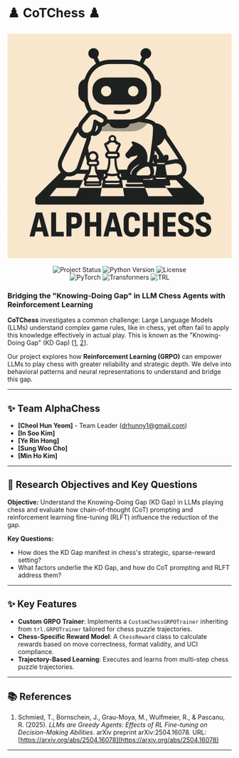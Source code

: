 # ♟️ CoTChess ♟️

<p align="center">
  <img src="AlphaChess.png" alt="AlphaChess Project Banner" width="600"/>
</p>

<p align="center">
  <img src="https://img.shields.io/badge/status-active-success" alt="Project Status"/>
  <img src="https://img.shields.io/badge/Python-3.9+-blue" alt="Python Version"/>
  <img src="https://img.shields.io/badge/License-MIT-yellow" alt="License"/> <br/>
  <img src="https://img.shields.io/badge/Framework-PyTorch-orange" alt="PyTorch"/>
  <img src="https://img.shields.io/badge/Library-Transformers-blueviolet" alt="Transformers"/>
  <img src="https://img.shields.io/badge/Library-TRL-critical" alt="TRL"/>
</p>

### Bridging the "Knowing-Doing Gap" in LLM Chess Agents with Reinforcement Learning

**CoTChess** investigates a common challenge: Large Language Models (LLMs) understand complex game rules, like in chess, yet often fail to apply this knowledge effectively in actual play. This is known as the "Knowing-Doing Gap" (KD Gap) [[1](https://arxiv.org/abs/2504.16078), [2](https://arxiv.org/abs/2504.20073)]. 

Our project explores how **Reinforcement Learning (GRPO)** can empower LLMs to play chess with greater reliability and strategic depth. We delve into behavioral patterns and neural representations to understand and bridge this gap.

---
## ✨ Team AlphaChess

*   **[Cheol Hun Yeom]** - Team Leader ([drhunny1@gmail.com](mailto:drhunny1@gmail.com))
*   **[In Soo Kim]**
*   **[Ye Rin Hong]**
*   **[Sung Woo Cho]**
*   **[Min Ho Kim]**

---
## 🎯 Research Objectives and Key Questions

**Objective:** Understand the Knowing-Doing Gap (KD Gap) in LLMs playing chess and evaluate how chain-of-thought (CoT) prompting and reinforcement learning fine-tuning (RLFT) influence the reduction of the gap.

**Key Questions:**

*   How does the KD Gap manifest in chess's strategic, sparse-reward setting?
*   What factors underlie the KD Gap, and how do CoT prompting and RLFT address them?
---
## ✨ Key Features

*   **Custom GRPO Trainer**: Implements a `CustomChessGRPOTrainer` inheriting from `trl.GRPOTrainer` tailored for chess puzzle trajectories.
*   **Chess-Specific Reward Model**: A `ChessReward` class to calculate rewards based on move correctness, format validity, and UCI compliance.
*   **Trajectory-Based Learning**: Executes and learns from multi-step chess puzzle trajectories.

---
## 📚 References

1.  Schmied, T., Bornschein, J., Grau-Moya, M., Wulfmeier, R., & Pascanu, R. (2025). *LLMs are Greedy Agents: Effects of RL Fine-tuning on Decision-Making Abilities*. arXiv preprint arXiv:2504.16078. URL: [https://arxiv.org/abs/2504.16078](https://arxiv.org/abs/2504.16078)
---
